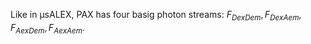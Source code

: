 Like in μsALEX, PAX has four basig photon streams: $F_{DexDem}, F_{DexAem}, F_{AexDem}, F_{AexAem}$.
